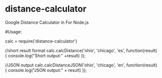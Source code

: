# distance-calculator
Google Distance Calculator in For Node.js

#Usage:

calc = require('distance-calculator')

//short result format
calc.calcDistance('ohio', 'chicago', 'es', function(result){
	console.log("Short output:" +result)
});

//JSON output
calc.calcDistanceJSON('ohio', 'chicago', 'en', function(result){
	console.log("JSON output:" + result)
});

